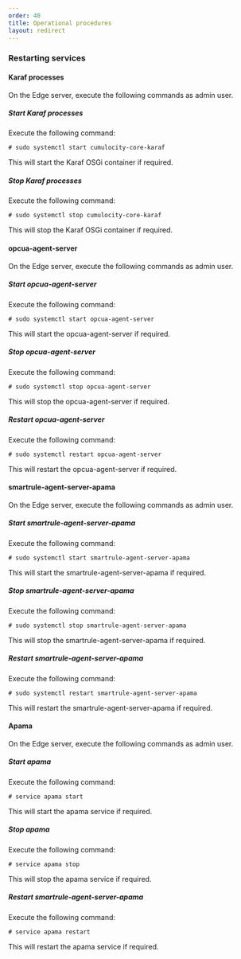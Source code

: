 ```yaml
---
order: 40
title: Operational procedures
layout: redirect
---
```


### Restarting services

#### Karaf processes

On the Edge server, execute the following commands as admin user. 

##### Start Karaf processes

Execute the following command:

	# sudo systemctl start cumulocity-core-karaf

This will start the Karaf OSGi container if required. 

##### Stop Karaf processes

Execute the following command:

	# sudo systemctl stop cumulocity-core-karaf

This will stop the Karaf OSGi container if required. 

#### opcua-agent-server

On the Edge server, execute the following commands as admin user. 

##### Start opcua-agent-server

Execute the following command:

	# sudo systemctl start opcua-agent-server

This will start the opcua-agent-server if required. 

##### Stop opcua-agent-server

Execute the following command:

	# sudo systemctl stop opcua-agent-server

This will stop the opcua-agent-server if required. 

##### Restart opcua-agent-server

Execute the following command:

	# sudo systemctl restart opcua-agent-server

This will restart the opcua-agent-server if required. 

#### smartrule-agent-server-apama

On the Edge server, execute the following commands as admin user. 

##### Start smartrule-agent-server-apama

Execute the following command:

	# sudo systemctl start smartrule-agent-server-apama

This will start the smartrule-agent-server-apama if required. 

##### Stop smartrule-agent-server-apama

Execute the following command:

	# sudo systemctl stop smartrule-agent-server-apama

This will stop the smartrule-agent-server-apama if required. 

##### Restart smartrule-agent-server-apama

Execute the following command:

	# sudo systemctl restart smartrule-agent-server-apama

This will restart the smartrule-agent-server-apama if required. 


#### Apama

On the Edge server, execute the following commands as admin user. 

##### Start apama

Execute the following command:

	# service apama start

This will start the apama service if required. 

##### Stop apama
Execute the following command:

	# service apama stop

This will stop the apama service if required. 

##### Restart smartrule-agent-server-apama

Execute the following command:

	# service apama restart

This will restart the apama service if required.